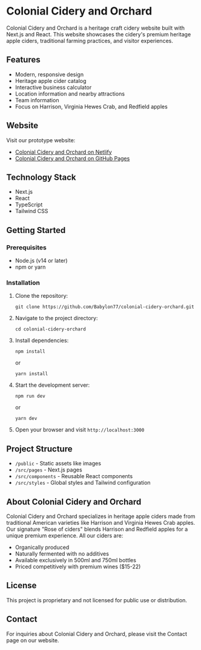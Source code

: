 # Colonial Cidery and Orchard

Colonial Cidery and Orchard is a heritage craft cidery website built with Next.js and React. This website showcases the cidery's premium heritage apple ciders, traditional farming practices, and visitor experiences.

## Features

- Modern, responsive design
- Heritage apple cider catalog
- Interactive business calculator
- Location information and nearby attractions
- Team information
- Focus on Harrison, Virginia Hewes Crab, and Redfield apples

## Website

Visit our prototype website:
- [Colonial Cidery and Orchard on Netlify](https://colonial-cidery-orchard.netlify.app)
- [Colonial Cidery and Orchard on GitHub Pages](https://babylon77.github.io/colonial-cidery-orchard)

## Technology Stack

- Next.js
- React
- TypeScript
- Tailwind CSS

## Getting Started

### Prerequisites

- Node.js (v14 or later)
- npm or yarn

### Installation

1. Clone the repository:
   ```
   git clone https://github.com/Babylon77/colonial-cidery-orchard.git
   ```

2. Navigate to the project directory:
   ```
   cd colonial-cidery-orchard
   ```

3. Install dependencies:
   ```
   npm install
   ```
   or
   ```
   yarn install
   ```

4. Start the development server:
   ```
   npm run dev
   ```
   or
   ```
   yarn dev
   ```

5. Open your browser and visit `http://localhost:3000`

## Project Structure

- `/public` - Static assets like images
- `/src/pages` - Next.js pages
- `/src/components` - Reusable React components
- `/src/styles` - Global styles and Tailwind configuration

## About Colonial Cidery and Orchard

Colonial Cidery and Orchard specializes in heritage apple ciders made from traditional American varieties like Harrison and Virginia Hewes Crab apples. Our signature "Rose of ciders" blends Harrison and Redfield apples for a unique premium experience. All our ciders are:

- Organically produced
- Naturally fermented with no additives
- Available exclusively in 500ml and 750ml bottles
- Priced competitively with premium wines ($15-22)

## License

This project is proprietary and not licensed for public use or distribution.

## Contact

For inquiries about Colonial Cidery and Orchard, please visit the Contact page on our website. 